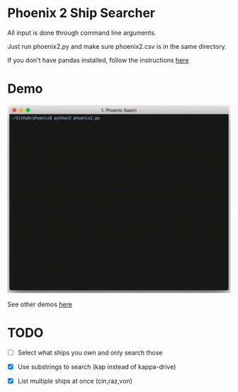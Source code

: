 # Phoenix 2 Ship Searcher
All input is done through command line arguments.

Just run phoenix2.py and make sure phoenix2.csv is in the same directory.

If you don't have pandas installed, follow the instructions [here](https://pandas.pydata.org/pandas-docs/stable/install.html)

# Demo

![](https://github.com/beninato8/phoenix/blob/master/vids/search/gifs/16a.gif)

See other demos [here](phoenix/vids/)

# TODO

- [ ] Select what ships you own and only search those

- [x] Use substrings to search (kap instead of kappa-drive)

- [x] List multiple ships at once (cin,raz,von)
